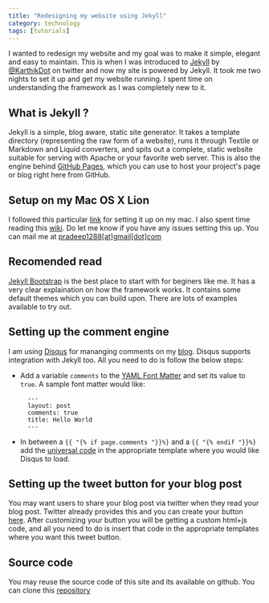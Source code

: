```yaml
---
title: "Redesigning my website using Jekyll"
category: technology
tags: [tutorials]
---
```


I wanted to redesign my website and my goal was to make it simple, elegant and easy to maintain. This is when I was introduced to [Jekyll](https://github.com/mojombo/jekyll) by [@KarthikDot](http://twitter.com/KarthikDot "target=_blank") on twitter and now my site is powered by Jekyll. It took me two nights to set it up and get my website running. I spent time on understanding the framework as I was completely new to it.

## What is Jekyll ?
Jekyll is a simple, blog aware, static site generator. It takes a template directory (representing the raw form of a website), runs it through Textile or Markdown and Liquid converters, and spits out a complete, static website suitable for serving with Apache or your favorite web server. This is also the engine behind [GitHub Pages](http://pages.github.com), which you can use to host your project's page or blog right here from GitHub.

## Setup on my Mac OS X Lion
I followed this particular [link](http://brandonbohling.com/2011/08/27/Installing-Jekyll-on-Mac/ "target=_blank") for setting it up on my mac. I also spent time reading this [wiki](https://github.com/mojombo/jekyll/wiki "target=_blank"). Do let me know if you have any issues setting this up. You can mail me at [pradeep1288\[at\]gmail\[dot\]com](mailto:pradeep1288@gmail.com)

## Recomended read

[Jekyll Bootstrap](http://jekyllbootstrap.com/) is the best place to start with for beginers like me. It has a very clear explaination on how the framework works. It contains some default themes which you can build upon. There are lots of examples available to try out.

## Setting up the comment engine

I am using [Disqus](http://disqus.com) for mananging comments on my [blog](/blog). Disqus supports integration with Jekyll too. All you need to do is follow the below steps:

* Add a variable `comments` to the [YAML Font Matter](https://github.com/mojombo/jekyll/wiki/YAML-Front-Matter) and set its value to `true`. A sample font matter would like:

		---
		layout: post
		comments: true
		title: Hello World
		---

* In between a  `{{ "{% if page.comments "}}%}`  and a `{{ "{% endif "}}%}` add the [universal code](http://docs.disqus.com/developers/universal/ "target=_blank") in the appropriate template where you would like Disqus to load.

## Setting up the tweet button for your blog post
You may want users to share your blog post via twitter when they read your blog post. Twitter already provides this and you can create your button [here](https://twitter.com/about/resources/buttons#tweet "target=_blank"). After customizing your button you will be getting a custom html+js code, and all you need to do is insert that code in the appropriate templates where you want this tweet button. 

## Source code
You may reuse the source code of this site and its available on github. You can clone this [repository](https://github.com/pradeep1288/pradeep1288.github.com) 
